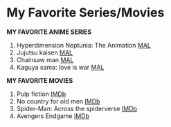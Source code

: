 # My Favorite Series/Movies
**MY FAVORITE ANIME SERIES**
1. Hyperdimension Neptunia: The Animation	[MAL](https://myanimelist.net/anime/16157/Choujigen_Game_Neptune_The_Animation)
2. Jujutsu kaisen [MAL](https://myanimelist.net/anime/51009/Jujutsu_Kaisen_2nd_Season?q=juju&cat=anime)
3. Chainsaw man [MAL](https://myanimelist.net/anime/44511/Chainsaw_Man?q=chain&cat=anime)
4. Kaguya sama: love is war [MAL](https://myanimelist.net/anime/37999/Kaguya-sama_wa_Kokurasetai__Tensai-tachi_no_Renai_Zunousen?q=kaguya&cat=anime)

**MY FAVORITE MOVIES**
1. Pulp fiction [IMDb](https://www.imdb.com/title/tt0110912/?ref_=nv_sr_srsg_0_tt_6_nm_2_q_pul)
2. No country for old men	[IMDb](https://www.imdb.com/title/tt0477348/?ref_=nv_sr_srsg_0_tt_8_nm_0_q_no%2520co)
3. Spider-Man: Across the spiderverse	[IMDb](https://www.imdb.com/title/tt9362722/?ref_=nv_sr_srsg_2_tt_6_nm_0_q_spi)
4. Avengers Endgame	[IMDb](https://www.imdb.com/title/tt4154796/?ref_=nv_sr_srsg_0_tt_8_nm_0_q_aveng)
